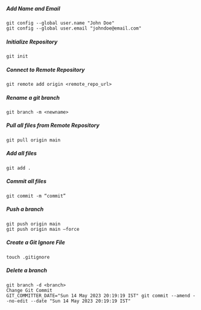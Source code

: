 ##### Add Name and Email
```
git config --global user.name "John Doe"
git config --global user.email "johndoe@email.com"
```

##### Initialize Repository
```
git init
```

##### Connect to Remote Repository
```
git remote add origin <remote_repo_url>
```

##### Rename a git branch
```
git branch -m <newname>
```

##### Pull all files from Remote Repository
```
git pull origin main
```

##### Add all files
```
git add .
```

##### Commit all files
```
git commit -m “commit”
```

##### Push a branch
```
git push origin main
git push origin main –force
```

##### Create a Git Ignore File
```
touch .gitignore
```

##### Delete a branch
```
git branch -d <branch>
Change Git Commit
GIT_COMMITTER_DATE="Sun 14 May 2023 20:19:19 IST" git commit --amend --no-edit --date "Sun 14 May 2023 20:19:19 IST"
```
